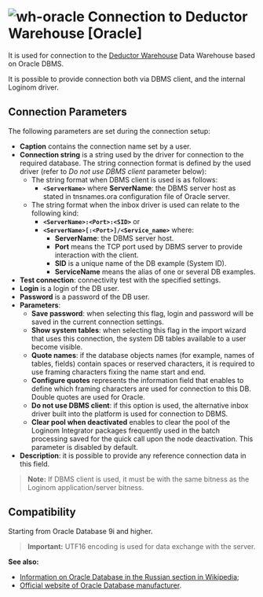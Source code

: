 # ![wh-oracle](../../../images/icons/data-sources/wh-oracle_default.svg) Connection to Deductor Warehouse [Oracle]

It is used for connection to the [Deductor Warehouse](../../../data-format/data-warehouse.md) Data Warehouse based on Oracle DBMS.

It is possible to provide connection both via DBMS client, and the internal Loginom driver.

## Connection Parameters

The following parameters are set during the connection setup:

* **Caption** contains the connection name set by a user.
* **Connection string** is a string used by the driver for connection to the required database. The string connection format is defined by the used driver (refer to *Do not use DBMS client* parameter below):
   * The string format when DBMS client is used is as follows:
      * **`<ServerName>`** where
         **ServerName**: the DBMS server host as stated in tnsnames.ora configuration file of Oracle server.
   * The string format when the inbox driver is used can relate to the following kind:
      * **`<ServerName>:<Port>:<SID>`** or
      * **`<ServerName>[:<Port>]/<Service_name>`** where:
         * **ServerName**: the DBMS server host.
         * **Port** means the TCP port used by DBMS server to provide interaction with the client.
         * **SID** is a unique name of the DB example (System ID).
         * **ServiceName** means the alias of one or several DB examples.
* **Test connection**: connectivity test with the specified settings.
* **Login** is a login of the DB user.
* **Password** is a password of the DB user.
* **Parameters**:
   * **Save password**: when selecting this flag, login and password will be saved in the current connection settings.
   * **Show system tables**: when selecting this flag in the import wizard that uses this connection, the system DB tables available to a user become visible.
   * **Quote names**: if the database objects names (for example, names of tables, fields) contain spaces or reserved characters, it is required to use framing characters fixing the name start and end.
   * **Configure quotes** represents the information field that enables to define which framing characters are used for connection to this DB. Double quotes are used for Oracle.
   * **Do not use DBMS client**: if this option is used, the alternative inbox driver built into the platform is used for connection to DBMS.
   * **Clear pool when deactivated** enables to clear the pool of the Loginom Integrator packages frequently used in the batch processing saved for the quick call upon the node deactivation. This parameter is disabled by default.
* **Description**: it is possible to provide any reference connection data in this field.

> **Note:** If DBMS client is used, it must be with the same bitness as the Loginom application/server bitness.

## Compatibility

Starting from Oracle Database 9i and higher.

> **Important:** UTF16 encoding is used for data exchange with the server.

**See also:**

* [Information on Oracle Database in the Russian section in Wikipedia](https://ru.wikipedia.org/wiki/Oracle_Database);
* [Official website of Oracle Database manufacturer](https://www.oracle.com/database).
